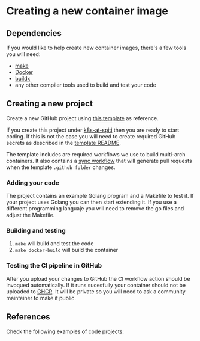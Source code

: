 # Creating a new container image

## Dependencies

If you would like to help create new container images, there's a few tools
you will need:

- [make](https://www.gnu.org/software/make/)
- [Docker](https://www.docker.com/get-started)
- [buildx](https://docs.docker.com/buildx/working-with-buildx/)
- any other compiler tools used to build and test your code

## Creating a new project

Create a new GitHub project using
[this template](https://github.com/k8s-at-home/template-container-image)
as reference.

If you create this project under [k8s-at-spiti](https://github.com/k8s-at-spiti)
then you are ready to start coding. If this is not the case you will need to
create required GitHub secrets as described in the
[template README](https://github.com/k8s-at-home/template-container-image/blob/main/README.md).

The template includes are required workflows we use to build multi-arch containers.
It also contains a
[sync workflow](https://github.com/k8s-at-home/template-container-image/blob/main/.github/workflows/sync_template.yaml)
that will generate pull requests when the template `.github folder` changes.

### Adding your code

The project contains an example Golang program and a Makefile to test it. If your
project uses Golang you can then start extending it. If you use a different
programming languaje you will need to remove the go files and adjust the
Makefile.

### Building and testing

1. `make` will build and test the code
2. `make docker-build` will build the container

### Testing the CI pipeline in GitHub

After you upload your changes to GitHub the CI workflow action should be invoqued
automatically. If it runs sucesfully your container should not be uploaded to
[GHCR](https://github.com/orgs/k8s-at-spiti/packages?ecosystem=container).
It will be private so you will need to ask a community mainteiner to make it public.

## References

Check the following examples of code projects:

<!--
- [dnsmadeeasy-webhook](https://github.com/k8s-at-spiti/dnsmadeeasy-webhook)
- [gateway-admision-controller](https://github.com/k8s-at-spiti/gateway-admision-controller)
- [pod-gateway](https://github.com/k8s-at-spiti/pod-gateway)
-->